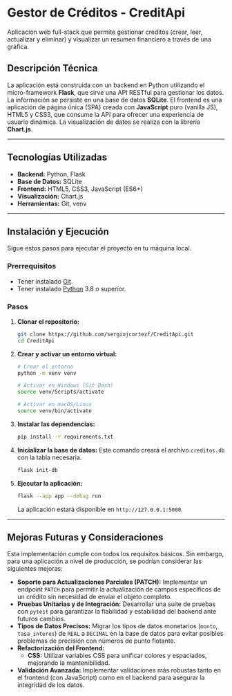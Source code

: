 # Gestor de Créditos - CreditApi

Aplicación web full-stack que permite gestionar créditos (crear, leer, actualizar y eliminar) y visualizar un resumen financiero a través de una gráfica.

## Descripción Técnica

La aplicación está construida con un backend en Python utilizando el micro-framework **Flask**, que sirve una API RESTful para gestionar los datos. La información se persiste en una base de datos **SQLite**. El frontend es una aplicación de página única (SPA) creada con **JavaScript** puro (vanilla JS), HTML5 y CSS3, que consume la API para ofrecer una experiencia de usuario dinámica. La visualización de datos se realiza con la librería **Chart.js**.

---

## Tecnologías Utilizadas

- **Backend:** Python, Flask
- **Base de Datos:** SQLite
- **Frontend:** HTML5, CSS3, JavaScript (ES6+)
- **Visualización:** Chart.js
- **Herramientas:** Git, venv

---

## Instalación y Ejecución

Sigue estos pasos para ejecutar el proyecto en tu máquina local.

### Prerrequisitos

- Tener instalado [Git](https://git-scm.com/).
- Tener instalado [Python](https://www.python.org/) 3.8 o superior.

### Pasos

1.  **Clonar el repositorio:**

    ```bash
    git clone https://github.com/sergiojcortezf/CreditApi.git
    cd CreditApi
    ```

2.  **Crear y activar un entorno virtual:**

    ```bash
    # Crear el entorno
    python -m venv venv

    # Activar en Windows (Git Bash)
    source venv/Scripts/activate

    # Activar en macOS/Linux
    source venv/bin/activate
    ```

3.  **Instalar las dependencias:**

    ```bash
    pip install -r requirements.txt
    ```

4.  **Inicializar la base de datos:**
    Este comando creará el archivo `creditos.db` con la tabla necesaria.

    ```bash
    flask init-db
    ```

5.  **Ejecutar la aplicación:**
    ```bash
    flask --app app --debug run
    ```
    La aplicación estará disponible en `http://127.0.0.1:5000`.

---

## Mejoras Futuras y Consideraciones

Esta implementación cumple con todos los requisitos básicos. Sin embargo, para una aplicación a nivel de producción, se podrían considerar las siguientes mejoras:

- **Soporte para Actualizaciones Parciales (PATCH):** Implementar un endpoint `PATCH` para permitir la actualización de campos específicos de un crédito sin necesidad de enviar el objeto completo.
- **Pruebas Unitarias y de Integración:** Desarrollar una suite de pruebas con `pytest` para garantizar la fiabilidad y estabilidad del backend ante futuros cambios.
- **Tipos de Datos Precisos:** Migrar los tipos de datos monetarios (`monto`, `tasa_interes`) de `REAL` a `DECIMAL` en la base de datos para evitar posibles problemas de precisión con números de punto flotante.
- **Refactorización del Frontend:**
  - **CSS:** Utilizar variables CSS para unificar colores y espaciados, mejorando la mantenibilidad.
- **Validación Avanzada:** Implementar validaciones más robustas tanto en el frontend (con JavaScript) como en el backend para asegurar la integridad de los datos.
